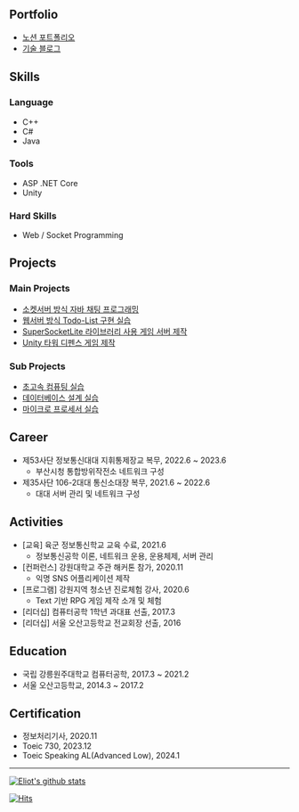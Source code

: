 ## Portfolio

 - [노션 포트폴리오](https://eliotjang.notion.site/1c293c460e6b4f2e8af791ffb6a5a9f7?pvs=4)
 - [기술 블로그](https://velog.io/@eliotjang)

## Skills 

### Language 
- C++
- C#
- Java
  
### Tools
- ASP .NET Core
- Unity

### Hard Skills
- Web / Socket Programming

## Projects

### Main Projects
- [소켓서버 방식 자바 채팅 프로그래밍](https://github.com/eliotjang/CSE_Java_Chatting_Programming_Lecture)
- [웹서버 방식 Todo-List 구현 실습](https://github.com/eliotjang/Minimal_API_with_ASP.NET_Core)
- [SuperSocketLite 라이브러리 사용 게임 서버 제작](https://github.com/eliotjang/Echo_Server_with_SuperSocketLite)
- [Unity 타워 디펜스 게임 제작](https://github.com/eliotjang/tower-defense-game)

### Sub Projects
- [초고속 컴퓨팅 실습](https://github.com/eliotjang/CSE_High_Performance_Computing_Lecture)
- [데이터베이스 설계 실습](https://github.com/eliotjang/CSE_Database_Lecture)
- [마이크로 프로세서 실습](https://github.com/eliotjang/CSE_MicroProcessor_Lecture)

## Career
- 제53사단 정보통신대대 지휘통제장교 복무, 2022.6 ~ 2023.6
   - 부산시청 통합방위작전소 네트워크 구성
- 제35사단 106-2대대 통신소대장 복무, 2021.6 ~ 2022.6
   - 대대 서버 관리 및 네트워크 구성

## Activities
- [교육] 육군 정보통신학교 교육 수료, 2021.6
  - 정보통신공학 이론, 네트워크 운용, 운용체제, 서버 관리
- [컨퍼런스] 강원대학교 주관 해커톤 참가, 2020.11
   - 익명 SNS 어플리케이션 제작
- [프로그램] 강원지역 청소년 진로체험 강사, 2020.6
   - Text 기반 RPG 게임 제작 소개 및 체험
- [리더십] 컴퓨터공학 1학년 과대표 선출, 2017.3
- [리더십] 서울 오산고등학교 전교회장 선출, 2016

## Education
- 국립 강릉원주대학교 컴퓨터공학, 2017.3 ~ 2021.2
- 서울 오산고등학교, 2014.3 ~ 2017.2

## Certification
- 정보처리기사, 2020.11
- Toeic 730, 2023.12
- Toeic Speaking AL(Advanced Low), 2024.1
- - -

[![Eliot's github stats](https://github-readme-stats.vercel.app/api?username=eliotjang)](https://github.com/anuraghazra/github-readme-stats)

[![Hits](https://hits.seeyoufarm.com/api/count/incr/badge.svg?url=https%3A%2F%2Fgithub.com%2Feliotjang)](https://hits.seeyoufarm.com)
